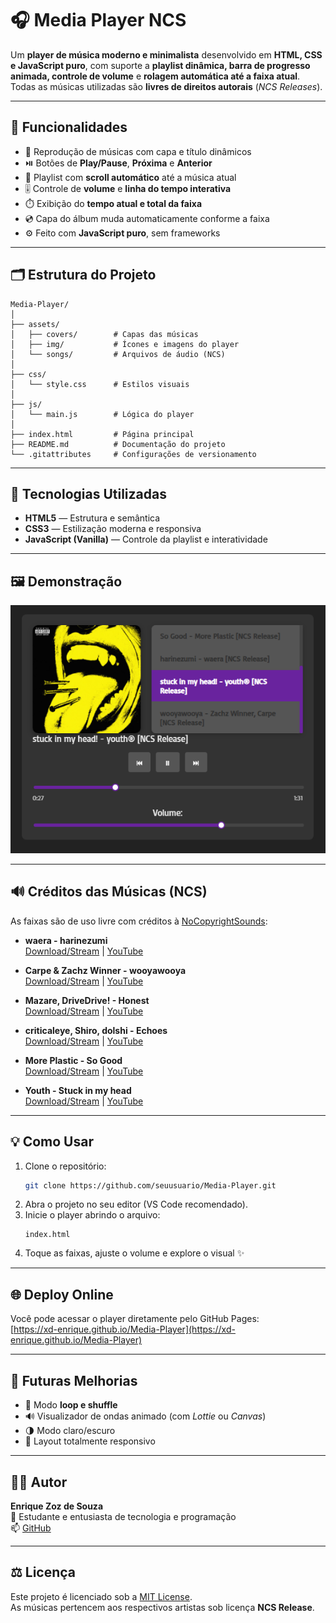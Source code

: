 # 🎧 Media Player NCS

Um **player de música moderno e minimalista** desenvolvido em **HTML, CSS e JavaScript puro**, com suporte a **playlist dinâmica, barra de progresso animada, controle de volume** e **rolagem automática até a faixa atual**.  
Todas as músicas utilizadas são **livres de direitos autorais** (*NCS Releases*).

---

## 🚀 Funcionalidades

- 🎵 Reprodução de músicas com capa e título dinâmicos  
- ⏯️ Botões de **Play/Pause**, **Próxima** e **Anterior**  
- 📜 Playlist com **scroll automático** até a música atual  
- 🎚️ Controle de **volume** e **linha do tempo interativa**  
- ⏱️ Exibição do **tempo atual e total da faixa**  
- 💿 Capa do álbum muda automaticamente conforme a faixa  
- ⚙️ Feito com **JavaScript puro**, sem frameworks  

---

## 🗂️ Estrutura do Projeto

```
Media-Player/
│
├── assets/
│   ├── covers/        # Capas das músicas
│   ├── img/           # Ícones e imagens do player
│   └── songs/         # Arquivos de áudio (NCS)
│
├── css/
│   └── style.css      # Estilos visuais
│
├── js/
│   └── main.js        # Lógica do player
│
├── index.html         # Página principal
├── README.md          # Documentação do projeto
└── .gitattributes     # Configurações de versionamento
```

---

## 🧠 Tecnologias Utilizadas

- **HTML5** — Estrutura e semântica  
- **CSS3** — Estilização moderna e responsiva  
- **JavaScript (Vanilla)** — Controle da playlist e interatividade  

---

## 🖼️ Demonstração

![Media Player Preview](assets/img/readmeimg.png)

---

## 🔊 Créditos das Músicas (NCS)

As faixas são de uso livre com créditos à [NoCopyrightSounds](https://ncs.io/):

- **waera - harinezumi**  
  [Download/Stream](http://ncs.io/harinezumi) | [YouTube](http://ncs.lnk.to/harinezumiAT/youtube)

- **Carpe & Zachz Winner - wooyawooya**  
  [Download/Stream](http://ncs.io/wooyawooya) | [YouTube](http://ncs.lnk.to/wooyawooyaAT/youtube)

- **Mazare, DriveDrive! - Honest**  
  [Download/Stream](http://ncs.io/honest) | [YouTube](http://ncs.lnk.to/honestAT/youtube)

- **criticaleye, Shiro, dolshi - Echoes**  
  [Download/Stream](http://ncs.io/ce_echoes) | [YouTube](http://ncs.lnk.to/ce_echoesAT/youtube)

- **More Plastic - So Good**  
  [Download/Stream](http://ncs.io/SoGood) | [YouTube](http://ncs.lnk.to/SoGoodAT/youtube)

- **Youth - Stuck in my head**  
  [Download/Stream](http://ncs.io/stuckinmyhead) | [YouTube](http://ncs.lnk.to/stuckinmyheadAT/youtube)

---

## 💡 Como Usar

1. Clone o repositório:
   ```bash
   git clone https://github.com/seuusuario/Media-Player.git
   ```
2. Abra o projeto no seu editor (VS Code recomendado).
3. Inicie o player abrindo o arquivo:
   ```
   index.html
   ```
4. Toque as faixas, ajuste o volume e explore o visual ✨

---

## 🌐 Deploy Online

Você pode acessar o player diretamente pelo GitHub Pages:  
[https://xd-enrique.github.io/Media-Player](https://xd-enrique.github.io/Media-Player)

---

## 🧩 Futuras Melhorias

- 🔁 Modo **loop e shuffle**
- 🔊 Visualizador de ondas animado (com *Lottie* ou *Canvas*)
- 🌗 Modo claro/escuro
- 📱 Layout totalmente responsivo

---

## 🧑‍💻 Autor

**Enrique Zoz de Souza**  
💼 Estudante e entusiasta de tecnologia e programação  
📫 [GitHub](https://github.com/XD-Enrique)

---

## ⚖️ Licença

Este projeto é licenciado sob a [MIT License](LICENSE).  
As músicas pertencem aos respectivos artistas sob licença **NCS Release**.